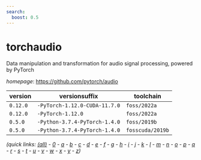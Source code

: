 ```yaml
---
search:
  boost: 0.5
---
```

# torchaudio

Data manipulation and transformation for audio signal processing, powered by PyTorch

*homepage*: <https://github.com/pytorch/audio>

version | versionsuffix | toolchain
--------|---------------|----------
``0.12.0`` | ``-PyTorch-1.12.0-CUDA-11.7.0`` | ``foss/2022a``
``0.12.0`` | ``-PyTorch-1.12.0`` | ``foss/2022a``
``0.5.0`` | ``-Python-3.7.4-PyTorch-1.4.0`` | ``foss/2019b``
``0.5.0`` | ``-Python-3.7.4-PyTorch-1.4.0`` | ``fosscuda/2019b``


*(quick links: [(all)](../index.md) - [0](../0/index.md) - [a](../a/index.md) - [b](../b/index.md) - [c](../c/index.md) - [d](../d/index.md) - [e](../e/index.md) - [f](../f/index.md) - [g](../g/index.md) - [h](../h/index.md) - [i](../i/index.md) - [j](../j/index.md) - [k](../k/index.md) - [l](../l/index.md) - [m](../m/index.md) - [n](../n/index.md) - [o](../o/index.md) - [p](../p/index.md) - [q](../q/index.md) - [r](../r/index.md) - [s](../s/index.md) - [t](../t/index.md) - [u](../u/index.md) - [v](../v/index.md) - [w](../w/index.md) - [x](../x/index.md) - [y](../y/index.md) - [z](../z/index.md))*

